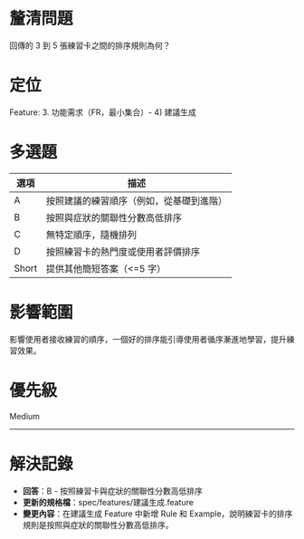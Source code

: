 # 釐清問題

回傳的 3 到 5 張練習卡之間的排序規則為何？

# 定位

Feature: 3. 功能需求（FR，最小集合）- 4) 建議生成

# 多選題

| 選項 | 描述 |
|---|---|
| A | 按照建議的練習順序（例如，從基礎到進階） |
| B | 按照與症狀的關聯性分數高低排序 |
| C | 無特定順序，隨機排列 |
| D | 按照練習卡的熱門度或使用者評價排序 |
| Short | 提供其他簡短答案（<=5 字）|

# 影響範圍

影響使用者接收練習的順序，一個好的排序能引導使用者循序漸進地學習，提升練習效果。

# 優先級

Medium

---
# 解決記錄

- **回答**：B - 按照練習卡與症狀的關聯性分數高低排序
- **更新的規格檔**：spec/features/建議生成.feature
- **變更內容**：在建議生成 Feature 中新增 Rule 和 Example，說明練習卡的排序規則是按照與症狀的關聯性分數高低排序。